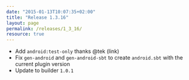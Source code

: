 ```yaml
---
date: "2015-01-13T10:07:35+02:00"
title: "Release 1.3.16"
layout: page
permalink: /releases/1_3_16/
resource: true
---
```


* Add `android:test-only` thanks @tek (link)
* Fix `gen-android` and `gen-android-sbt` to create `android.sbt` with the current plugin version
* Update to builder `1.0.1`
